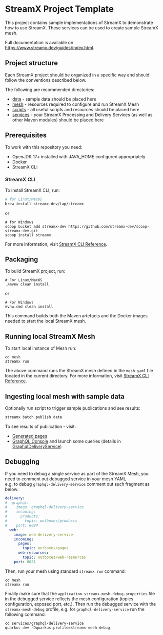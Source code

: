 # StreamX Project Template

This project contains sample implementations of StreamX to demonstrate how to use StreamX.
These services can be used to create sample StreamX mesh.

Full documentation is available on https://www.streamx.dev/guides/index.html.

## Project structure

Each StreamX project should be organized in a specific way and should follow the conventions described below.

The following are recommended directories:

* [data](./data/README.md) - sample data should be placed here
* [mesh](./mesh/README.md) - resources required to configure and run StreamX Mesh
* [scripts](./scripts/README.md) - all useful scripts and resources should be placed here
* [services](./services/README.md) - your StreamX Processing and Delivery Services (as well as other Maven modules) should be placed here

## Prerequisites

To work with this repository you need:
* OpenJDK 17+ installed with JAVA_HOME configured appropriately
* Docker
* StreamX CLI

### StreamX CLI

To install StreamX CLI, run:
```sh
# for Linux/MacOS
brew install streamx-dev/tap/streamx
```
or
```shell
# for Windows
scoop bucket add streamx-dev https://github.com/streamx-dev/scoop-streamx-dev.git
scoop install streamx
```

For more information, visit [StreamX CLI Reference](https://www.streamx.dev/guides/streamx-command-line-interface-reference.html#_installing_the_cli).

## Packaging

To build StreamX project, run:
```shell
# For Linux/MacOS
./mvnw clean install
```
or 
```shell
# For Windows
mvnw.cmd clean install
```

This command builds both the Maven artefacts and the Docker images needed to start the local StreamX mesh.

## Running local StreamX Mesh

To start local instance of Mesh run:

```shell
cd mesh
streamx run
```
The above command runs the StreamX mesh defined in the `mesh.yaml` file located in the current directory.
For more information, visit [StreamX CLI Reference](https://www.streamx.dev/guides/streamx-command-line-interface-reference.html#_streamx_run).

## Ingesting local mesh with sample data

Optionally run script to trigger sample publications and see results:

```bash
streamx batch publish data
```

To see results of publication - visit:
* [Generated pages](http://localhost:8081/products.html) 
* [GraphQL Console](http://localhost:8084/q/graphql-ui/) and launch some queries (details in [GraphqlDeliveryService](./services/graphql-delivery-service/README.md))

## Debugging

If you need to debug a single service as part of the StreamX Mesh, you need to comment out debugged service in your mesh YAML  
e.g. to debug `graphql-delivery-service` comment out such fragment as below:

```yaml
delivery:
#  graphql:
#    image: graphql-delivery-service
#    incoming:
#      products:
#        topic: outboxes/products
#    port: 8084
  web:
    image: web-delivery-service
    incoming:
      pages:
        topic: outboxes/pages
      web-resources:
        topic: outboxes/web-resources
    port: 8081
```

Then, run your mesh using standard `streamx run` command:
```shell
cd mesh
streamx run
```

Finally make sure that the `application-streamx-mesh-debug.properties` file in the debugged service reflects the mesh configuration (topics configuration, exposed port, etc.). 
Then run the debugged service with the `streamx-mesh-debug` profile, e.g. for `graphql-delivery-service` run the following command: 
```shell
cd services/graphql-delivery-service
quarkus dev -Dquarkus.profile=streamx-mesh-debug
```
